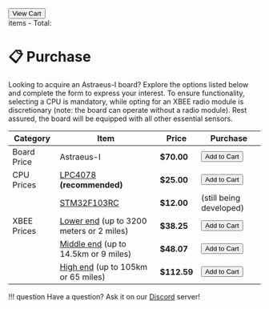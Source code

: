 <!-- <div hidden id="snipcart" data-api-key="Yjg1ZWE5ZTktNjhmOC00MWE3LWIwYTMtMmQ5ZTQyMDUxNWZkNjM4NDEzMzA1MjMwNzM1MjA5"></div> -->


<script>
  window.SnipcartSettings = {
    publicApiKey: "Yjg1ZWE5ZTktNjhmOC00MWE3LWIwYTMtMmQ5ZTQyMDUxNWZkNjM4NDEzMzA1MjMwNzM1MjA5",
    loadStrategy: "on-user-interaction",
    modalStyle: "side",
    
  };

  (function(){var c,d;(d=(c=window.SnipcartSettings).version)!=null||(c.version="3.0");var s,S;(S=(s=window.SnipcartSettings).timeoutDuration)!=null||(s.timeoutDuration=2750);var l,p;(p=(l=window.SnipcartSettings).domain)!=null||(l.domain="cdn.snipcart.com");var w,u;(u=(w=window.SnipcartSettings).protocol)!=null||(w.protocol="https");var m,g;(g=(m=window.SnipcartSettings).loadCSS)!=null||(m.loadCSS=!0);var y=window.SnipcartSettings.version.includes("v3.0.0-ci")||window.SnipcartSettings.version!="3.0"&&window.SnipcartSettings.version.localeCompare("3.4.0",void 0,{numeric:!0,sensitivity:"base"})===-1,f=["focus","mouseover","touchmove","scroll","keydown"];window.LoadSnipcart=o;document.readyState==="loading"?document.addEventListener("DOMContentLoaded",r):r();function r(){window.SnipcartSettings.loadStrategy?window.SnipcartSettings.loadStrategy==="on-user-interaction"&&(f.forEach(function(t){return document.addEventListener(t,o)}),setTimeout(o,window.SnipcartSettings.timeoutDuration)):o()}var a=!1;function o(){if(a)return;a=!0;let t=document.getElementsByTagName("head")[0],n=document.querySelector("#snipcart"),i=document.querySelector('src[src^="'.concat(window.SnipcartSettings.protocol,"://").concat(window.SnipcartSettings.domain,'"][src$="snipcart.js"]')),e=document.querySelector('link[href^="'.concat(window.SnipcartSettings.protocol,"://").concat(window.SnipcartSettings.domain,'"][href$="snipcart.css"]'));n||(n=document.createElement("div"),n.id="snipcart",n.setAttribute("hidden","true"),document.body.appendChild(n)),h(n),i||(i=document.createElement("script"),i.src="".concat(window.SnipcartSettings.protocol,"://").concat(window.SnipcartSettings.domain,"/themes/v").concat(window.SnipcartSettings.version,"/default/snipcart.js"),i.async=!0,t.appendChild(i)),!e&&window.SnipcartSettings.loadCSS&&(e=document.createElement("link"),e.rel="stylesheet",e.type="text/css",e.href="".concat(window.SnipcartSettings.protocol,"://").concat(window.SnipcartSettings.domain,"/themes/v").concat(window.SnipcartSettings.version,"/default/snipcart.css"),t.prepend(e)),f.forEach(function(v){return document.removeEventListener(v,o)})}function h(t){!y||(t.dataset.apiKey=window.SnipcartSettings.publicApiKey,window.SnipcartSettings.addProductBehavior&&(t.dataset.configAddProductBehavior=window.SnipcartSettings.addProductBehavior),window.SnipcartSettings.modalStyle&&(t.dataset.configModalStyle=window.SnipcartSettings.modalStyle),window.SnipcartSettings.currency&&(t.dataset.currency=window.SnipcartSettings.currency),window.SnipcartSettings.templatesUrl&&(t.dataset.templatesUrl=window.SnipcartSettings.templatesUrl))}})();
</script>


<div class="header-right">
    <div class="snipcart-container">
        <button class="snipcart-checkout your-custom-button-class">View Cart</button>
        <div class="your-custom-cart-info-class">
            <span class="snipcart-items-count"></span> items - Total: 
            <span class="snipcart-total-price"></span>
        </div>
    </div>
</div>





# 📋 Purchase
Looking to acquire an Astraeus-I board? Explore the options listed below and complete the form to express your interest. 
To ensure functionality, selecting a CPU is mandatory, while opting for an XBEE radio module is discretionary 
(note: the board can operate without a radio module). Rest assured, the board will be equipped with all other essential sensors.


| Category          | Item                                   | Price      | Purchase      |
|-------------------|----------------------------------------|------------|---------------|
| Board Price       | Astraeus-I                             | **$70.00** | <button class="snipcart-add-item" data-item-id="01" data-item-name="Astraeus-I" data-item-price="70.00" data-item-url="product_url" data-item-description="Astreaus-I is a versatile multipurpose board meticulously designed for advanced avionic systems. Embedded with essential sensors, innovative modules, and customizable MicroMod processors, Astraeus-I stands out as an epitome of reliability and efficiency in the realm of avionics." data-item-image="../../assets/Astraeus_Pinout.svg">Add to Cart</button> |
| CPU Prices        | [LPC4078](https://www.nxp.com/products/processors-and-microcontrollers/arm-microcontrollers/general-purpose-mcus/lpc4000-arm-cortex-m4/32-bit-arm-cortex-m4-mcu-up-to-512-kb-flash-96-kb-sram-usb-device-host-otg-ethernet-emc-spifi:LPC4078FET180) **(recommended)**              | **$25.00** | <button class="snipcart-add-item" data-item-id="02" data-item-name="LPC4078" data-item-price="25.00" data-item-url="product_url" data-item-description="LPC4078 is a 32-bit ARM Cortex-M4 MCU up to 512 KB Flash, 96 KB SRAM, USB Device/Host/OTG, Ethernet, EMC, SPIFI" data-item-image="../../assets/micromod.jpeg">Add to Cart</button> |
|                   | [STM32F103RC](https://www.st.com/en/microcontrollers-microprocessors/stm32f103rc.html)     | **$12.00** | (still being developed) |
| XBEE Prices       | [Lower end](https://www.digikey.com/en/products/detail/digi/XBRR-24Z8US/16916111) (up to 3200 meters or 2 miles)| **$38.25**| <button class="snipcart-add-item" data-item-id="04" data-item-name="XBEE Lower End" data-item-price="38.25" data-item-url="product_url" data-item-description="XBEE Lower End (up to 3200 meters or 2 miles)" data-item-image="../../assets/lowend.jpeg">Add to Cart</button> |
|                   | [Middle end](https://www.digikey.com/en/products/detail/digi/XB9X-DMUS-001/5972742) (up to 14.5km or 9 miles)   | **$48.07** | <button class="snipcart-add-item" data-item-id="05" data-item-name="XBEE Middle End" data-item-price="48.07" data-item-url="product_url" data-item-description="XBEE Middle End (up to 14.5km or 9 miles)" data-item-image="../../assets/midend.jpeg">Add to Cart</button> |
|                   | [High end](https://www.digikey.com/en/products/detail/digi/XBP9X-DMUS-001/5972744?WT.z_cid=ref_neda_dkc_buynow_digiintl&utm_source=ecia&utm_medium=aggregator&utm_campaign=digiintl ) (up to 105km or 65 miles)     | **$112.59** | <button class="snipcart-add-item" data-item-id="06" data-item-name="XBEE High End" data-item-price="112.59" data-item-url="product_url" data-item-description="XBEE High End (up to 105km or 65 miles)" data-item-image="../../assets/highend.jpeg">Add to Cart</button> |


!!! question
    Have a question? Ask it on our [Discord](https://discord.gg/7H8FzkXEgZ) server!



